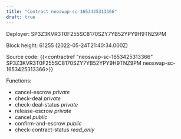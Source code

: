 ```yaml
---
title: "Contract neoswap-sc-1653425313366"
draft: true
---
```

Deployer: SP3Z3KVR3T0F255SC8170SZY7YB52YPY9H9TNZ9PM


 



Block height: 61255 (2022-05-24T21:40:34.000Z)

Source code: {{<contractref "neoswap-sc-1653425313366" SP3Z3KVR3T0F255SC8170SZY7YB52YPY9H9TNZ9PM neoswap-sc-1653425313366>}}

Functions:

* cancel-escrow _private_
* check-deal _private_
* check-deal-status _private_
* release-escrow _private_
* cancel _public_
* confirm-and-escrow _public_
* check-contract-status _read_only_
